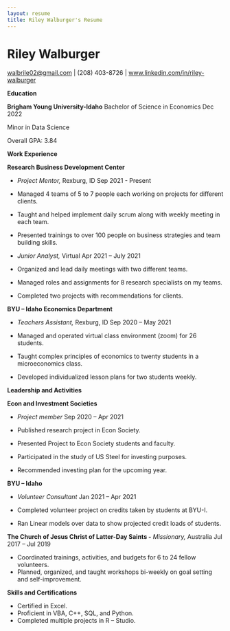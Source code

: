 ```yaml
---
layout: resume
title: Riley Walburger's Resume
---
```


# Riley Walburger

walbrile02@gmail.com | (208) 403-8726 | www.linkedin.com/in/riley-walburger

**Education**

**Brigham Young University-Idaho** Bachelor of Science in Economics Dec 2022

Minor in Data Science

Overall GPA: 3.84

**Work Experience**

**Research Business Development Center**

- _Project Mentor,_ Rexburg, ID Sep 2021 - Present

- Managed 4 teams of 5 to 7 people each working on projects for different clients.
- Taught and helped implement daily scrum along with weekly meeting in each team.
- Presented trainings to over 100 people on business strategies and team building skills.

- _Junior Analyst,_ Virtual Apr 2021 – July 2021

- Organized and lead daily meetings with two different teams.
- Managed roles and assignments for 8 research specialists on my teams.
- Completed two projects with recommendations for clients.

**BYU – Idaho Economics Department**

- _Teachers Assistant,_ Rexburg, ID Sep 2020 – May 2021

- Managed and operated virtual class environment (zoom) for 26 students.
- Taught complex principles of economics to twenty students in a microeconomics class.
- Developed individualized lesson plans for two students weekly.

**Leadership and Activities**

**Econ and Investment Societies**

- _Project member_ Sep 2020 – Apr 2021

- Published research project in Econ Society.
- Presented Project to Econ Society students and faculty.
- Participated in the study of US Steel for investing purposes.
- Recommended investing plan for the upcoming year.

**BYU – Idaho**

- _Volunteer Consultant_ Jan 2021 – Apr 2021

- Completed volunteer project on credits taken by students at BYU-I.
- Ran Linear models over data to show projected credit loads of students.

**The Church of Jesus Christ of Latter-Day Saints -** _Missionary,_ Australia Jul 2017 – Jul 2019

- Coordinated trainings, activities, and budgets for 6 to 24 fellow volunteers.
- Planned, organized, and taught workshops bi-weekly on goal setting and self-improvement.

**Skills and Certifications**

- Certified in Excel.
- Proficient in VBA, C++, SQL, and Python.
- Completed multiple projects in R – Studio.
<!-- ### Footer

Last updated: May 2013 -->


